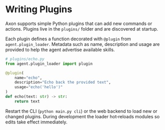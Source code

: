 # Writing Plugins

Axon supports simple Python plugins that can add new commands or actions. Plugins live in the `plugins/` folder and are discovered at startup.

Each plugin defines a function decorated with `@plugin` from `agent.plugin_loader`. Metadata such as name, description and usage are provided to help the agent advertise available skills.

```python
# plugins/echo.py
from agent.plugin_loader import plugin

@plugin(
    name="echo",
    description="Echo back the provided text",
    usage="echo('hello')"
)
def echo(text: str) -> str:
    return text
```

Restart the CLI (`python main.py cli`) or the web backend to load new or changed plugins. During development the loader hot‑reloads modules so edits take effect immediately.

